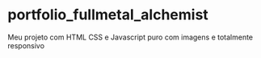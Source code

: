 # portfolio_fullmetal_alchemist
Meu projeto com HTML CSS e Javascript puro com imagens e totalmente responsivo  
